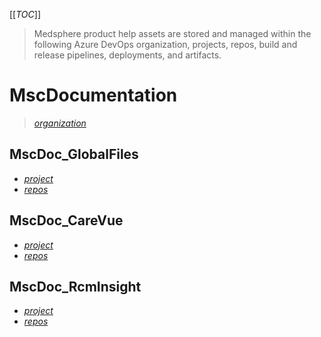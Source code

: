[[_TOC_]]

> Medsphere product help assets are stored and managed within the following Azure DevOps organization, projects, repos, build and release pipelines, deployments, and artifacts.

# MscDocumentation

> [_organization_](https://dev.azure.com/MscDocumentation/)

## MscDoc_GlobalFiles

- [_project_](https://dev.azure.com/MscDocumentation/MscDoc_GlobalFiles)
- [_repos_](https://dev.azure.com/MscDocumentation/MscDoc_GlobalFiles/_settings/repositories)

## MscDoc_CareVue

- [_project_](https://dev.azure.com/MscDocumentation/MscDoc_CareVue)
- [_repos_](https://dev.azure.com/MscDocumentation/MscDoc_CareVue/_settings/repositories)

## MscDoc_RcmInsight

- [_project_](https://dev.azure.com/MscDocumentation/MscDoc_RcmInsight)
- [_repos_](https://dev.azure.com/MscDocumentation/MscDoc_RcmInsight/_settings/repositories)
